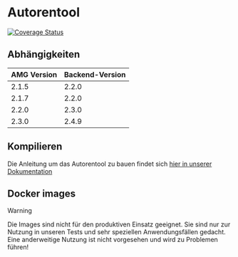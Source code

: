 # Autorentool
[![Coverage Status](https://coveralls.io/repos/github/ProjektAdLer/Autorentool/badge.svg?branch=main)](https://coveralls.io/github/ProjektAdLer/Autorentool?branch=main)

## Abhängigkeiten

| AMG Version | Backend-Version |
|-------------|-----------------|
| 2.1.5       | 2.2.0           |
| 2.1.7       | 2.2.0           |
| 2.2.0       | 2.3.0           |
| 2.3.0       | 2.4.9           |

## Kompilieren
Die Anleitung um das Autorentool zu bauen findet sich [hier in unserer Dokumentation](https://projektadler.github.io/Documentation/manualauthoringeinrichtenundkompilieren.html)

## Docker images
> [!WARNING]
> Die Images sind nicht für den produktiven Einsatz geeignet. Sie sind nur zur Nutzung in unseren Tests und sehr
> speziellen Anwendungsfällen gedacht. Eine anderweitige Nutzung ist nicht vorgesehen und wird zu Problemen führen!